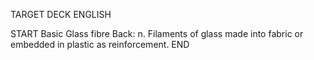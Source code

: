 TARGET DECK
ENGLISH

START
Basic
Glass fibre
Back: n. Filaments of glass made into fabric or embedded in plastic as reinforcement.
END

